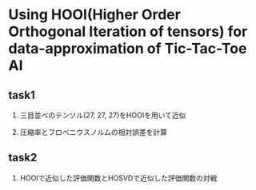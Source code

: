 # Using HOOI(Higher Order Orthogonal Iteration of tensors) for data-approximation of Tic-Tac-Toe AI

## task1
1. 三目並べのテンソル(27, 27, 27)をHOOIを用いて近似
  
2. 圧縮率とフロべニウスノルムの相対誤差を計算

## task2
1. HOOIで近似した評価関数とHOSVDで近似した評価関数の対戦   
